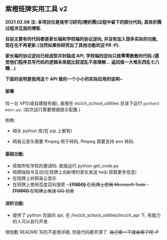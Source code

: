## 紫橙班牌实用工具 v2

**2021.02.08 注: 本项目仅是我学习研究(瞎折腾)过程中留下的部分代码, 具体折腾过程详见我的博客.**

**目前主要有的代码都是家长端和学校端的协议逆向, 并没有加入很多实际的功能, 现在也不再更新.(当然如果你研究出了其他功能欢迎 PR :P).**

**家长端的协议逆向已经成型并封装成 API, 学校端的逆向只是零零散散的代码.(感觉他们程序员写代码的逻辑本来就比较混乱不易理解... 返回值一大堆东西乱七八糟...)**

**下面的说明是我用这个 API 做的一个小小的实际应用的说明~**



#### 部署

找一台 VPS(或自建服务器), 直接在 incich_school_utilities 目录下运行 `python3 main.py`. (初次运行需要根据提示配置.)

依赖: 

- 相关 python 库(在 pip 上都有)

- 网易云音乐需要 ffmpeg 用于转码, ffmpeg 需要支持 amr 转码.

#### 基础功能: 

- 获取所有学校的邀请码: 直接运行 python get_code.py
- 班牌端指令互动(在班牌上向新增的家长发送 help 获取更多信息)
- 在班牌上听网易云音乐
- 在班牌上使用百度百科搜索
~~- **[TODO]** 在班牌上使用 Microsoft Todo~~
~~- **[TODO]** 在班牌上发送 QQ 消息~~

#### 进阶功能:

- 提供了 python 包装的 api, 在 /incich_school_utilities/incich_api 下, 有能力的人可以自行开发.



很抱歉 README 写的不是很详细, 但是代码都开源了. ~~自己看一下就会用了吧 :P~~

